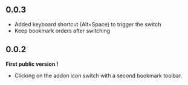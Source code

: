 
## 0.0.3

- Added keyboard shortcut (Alt+Space) to trigger the switch
- Keep bookmark orders after switching

## 0.0.2

**First public version !**

- Clicking on the addon icon switch with a second bookmark toolbar.